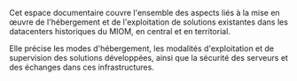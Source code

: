 Cet espace documentaire couvre l'ensemble des aspects liés à la mise en œuvre de l'hébergement et de l'exploitation de solutions existantes dans les datacenters historiques du MIOM, en central et en territorial.

Elle précise les modes d'hébergement, les modalités d'exploitation et de supervision des solutions développées, ainsi que la sécurité des serveurs et des échanges dans ces infrastructures.
